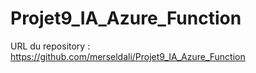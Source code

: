 # Projet9_IA_Azure_Function

URL du repository : https://github.com/merseldali/Projet9_IA_Azure_Function